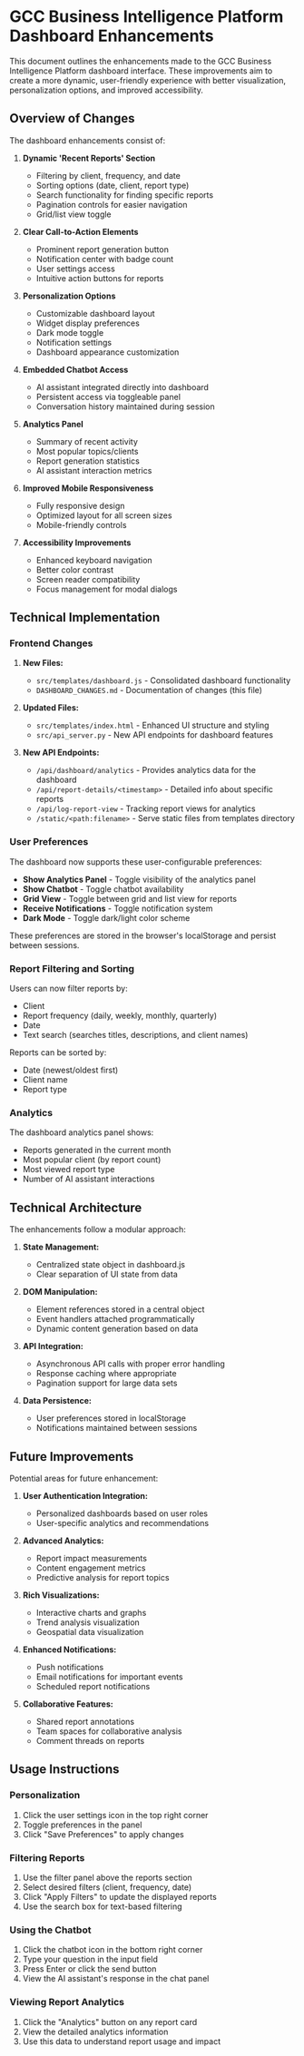 # GCC Business Intelligence Platform Dashboard Enhancements

This document outlines the enhancements made to the GCC Business Intelligence Platform dashboard interface. These improvements aim to create a more dynamic, user-friendly experience with better visualization, personalization options, and improved accessibility.

## Overview of Changes

The dashboard enhancements consist of:

1. **Dynamic 'Recent Reports' Section**
   - Filtering by client, frequency, and date
   - Sorting options (date, client, report type)
   - Search functionality for finding specific reports
   - Pagination controls for easier navigation
   - Grid/list view toggle

2. **Clear Call-to-Action Elements**
   - Prominent report generation button
   - Notification center with badge count
   - User settings access
   - Intuitive action buttons for reports

3. **Personalization Options**
   - Customizable dashboard layout
   - Widget display preferences
   - Dark mode toggle
   - Notification settings
   - Dashboard appearance customization

4. **Embedded Chatbot Access**
   - AI assistant integrated directly into dashboard
   - Persistent access via toggleable panel
   - Conversation history maintained during session

5. **Analytics Panel**
   - Summary of recent activity
   - Most popular topics/clients
   - Report generation statistics
   - AI assistant interaction metrics

6. **Improved Mobile Responsiveness**
   - Fully responsive design
   - Optimized layout for all screen sizes
   - Mobile-friendly controls

7. **Accessibility Improvements**
   - Enhanced keyboard navigation
   - Better color contrast
   - Screen reader compatibility
   - Focus management for modal dialogs

## Technical Implementation

### Frontend Changes

1. **New Files:**
   - `src/templates/dashboard.js` - Consolidated dashboard functionality
   - `DASHBOARD_CHANGES.md` - Documentation of changes (this file)

2. **Updated Files:**
   - `src/templates/index.html` - Enhanced UI structure and styling
   - `src/api_server.py` - New API endpoints for dashboard features

3. **New API Endpoints:**
   - `/api/dashboard/analytics` - Provides analytics data for the dashboard
   - `/api/report-details/<timestamp>` - Detailed info about specific reports
   - `/api/log-report-view` - Tracking report views for analytics
   - `/static/<path:filename>` - Serve static files from templates directory

### User Preferences

The dashboard now supports these user-configurable preferences:

- **Show Analytics Panel** - Toggle visibility of the analytics panel
- **Show Chatbot** - Toggle chatbot availability
- **Grid View** - Toggle between grid and list view for reports
- **Receive Notifications** - Toggle notification system
- **Dark Mode** - Toggle dark/light color scheme

These preferences are stored in the browser's localStorage and persist between sessions.

### Report Filtering and Sorting

Users can now filter reports by:
- Client
- Report frequency (daily, weekly, monthly, quarterly)
- Date
- Text search (searches titles, descriptions, and client names)

Reports can be sorted by:
- Date (newest/oldest first)
- Client name
- Report type

### Analytics

The dashboard analytics panel shows:
- Reports generated in the current month
- Most popular client (by report count)
- Most viewed report type
- Number of AI assistant interactions

## Technical Architecture

The enhancements follow a modular approach:

1. **State Management:**
   - Centralized state object in dashboard.js
   - Clear separation of UI state from data

2. **DOM Manipulation:**
   - Element references stored in a central object
   - Event handlers attached programmatically
   - Dynamic content generation based on data

3. **API Integration:**
   - Asynchronous API calls with proper error handling
   - Response caching where appropriate
   - Pagination support for large data sets

4. **Data Persistence:**
   - User preferences stored in localStorage
   - Notifications maintained between sessions

## Future Improvements

Potential areas for future enhancement:

1. **User Authentication Integration:**
   - Personalized dashboards based on user roles
   - User-specific analytics and recommendations

2. **Advanced Analytics:**
   - Report impact measurements
   - Content engagement metrics
   - Predictive analysis for report topics

3. **Rich Visualizations:**
   - Interactive charts and graphs
   - Trend analysis visualization
   - Geospatial data visualization

4. **Enhanced Notifications:**
   - Push notifications
   - Email notifications for important events
   - Scheduled report notifications

5. **Collaborative Features:**
   - Shared report annotations
   - Team spaces for collaborative analysis
   - Comment threads on reports

## Usage Instructions

### Personalization

1. Click the user settings icon in the top right corner
2. Toggle preferences in the panel
3. Click "Save Preferences" to apply changes

### Filtering Reports

1. Use the filter panel above the reports section
2. Select desired filters (client, frequency, date)
3. Click "Apply Filters" to update the displayed reports
4. Use the search box for text-based filtering

### Using the Chatbot

1. Click the chatbot icon in the bottom right corner
2. Type your question in the input field
3. Press Enter or click the send button
4. View the AI assistant's response in the chat panel

### Viewing Report Analytics

1. Click the "Analytics" button on any report card
2. View the detailed analytics information
3. Use this data to understand report usage and impact 